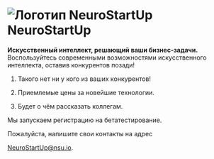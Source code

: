 # ![Логотип NeuroStartUp](img/NeuroStartUpIcon.png) NeuroStartUp

**Искусственный интеллект, решающий ваши бизнес-задачи.** Воспользуйтесь современными возможностями искусственного интеллекта, оставив конкурентов позади!

1. Такого нет ни у кого из ваших конкурентов!

2. Приемлемые цены за новейшие технологии.

3. Будет о чём рассказать коллегам.

Мы запускаем регистрацию на бетатестирование. 

Пожалуйста, напишите свои контакты на адрес 

[NeuroStartUp@nsu.io](mailto:NeuroStartUp@nsu.io).

